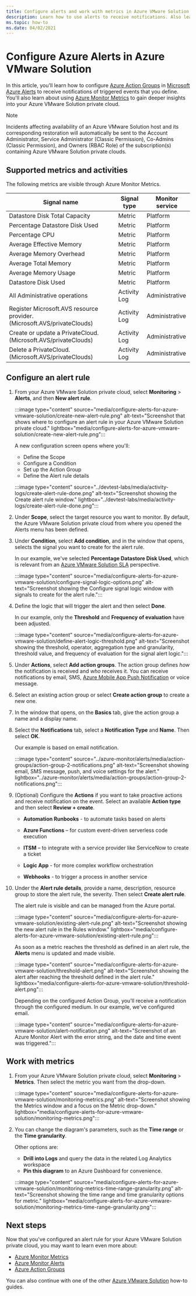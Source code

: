 ```yaml
---
title: Configure alerts and work with metrics in Azure VMware Solution 
description: Learn how to use alerts to receive notifications. Also learn how to work with metrics to gain deeper insights into your Azure VMware Solution private cloud.
ms.topic: how-to
ms.date: 04/02/2021
---
```


# Configure Azure Alerts in Azure VMware Solution 

In this article, you'll learn how to configure [Azure Action Groups](../azure-monitor/alerts/action-groups.md) in [Microsoft Azure Alerts](../azure-monitor/alerts/alerts-overview.md) to receive notifications of triggered events that you define. You'll also learn about using [Azure Monitor Metrics](../azure-monitor/essentials/data-platform-metrics.md) to gain deeper insights into your Azure VMware Solution private cloud.

>[!NOTE]
>Incidents affecting availability of an Azure VMware Solution host and its corresponding restoration will automatically be sent to the Account Administrator, Service Administrator (Classic Permission), Co-Admins (Classic Permission), and Owners (RBAC Role) of the subscription(s) containing Azure VMware Solution private clouds.

## Supported metrics and activities

The following metrics are visible through Azure Monitor Metrics.

| **Signal name**                                                         | **Signal type** | **Monitor service** |
|-------------------------------------------------------------------------|-----------------|---------------------|
| Datastore Disk Total Capacity                                           | Metric          | Platform            |
| Percentage Datastore Disk Used                                          | Metric          | Platform            |
| Percentage CPU                                                          | Metric          | Platform            |
| Average Effective Memory                                                | Metric          | Platform            |
| Average Memory Overhead                                                 | Metric          | Platform            |
| Average Total Memory                                                    | Metric          | Platform            |
| Average Memory Usage                                                    | Metric          | Platform            |
| Datastore Disk Used                                                     | Metric          | Platform            |
| All Administrative operations                                           | Activity Log    | Administrative      |
| Register Microsoft.AVS resource provider. (Microsoft.AVS/privateClouds) | Activity Log    | Administrative      |
| Create or update a PrivateCloud. (Microsoft.AVS/privateClouds)          | Activity Log    | Administrative      |
| Delete a PrivateCloud. (Microsoft.AVS/privateClouds)                    | Activity Log    | Administrative      |

## Configure an alert rule
1. From your Azure VMware Solution private cloud, select **Monitoring** > **Alerts**, and then **New alert rule**.
 
   :::image type="content" source="media/configure-alerts-for-azure-vmware-solution/create-new-alert-rule.png" alt-text="Screenshot that shows where to configure an alert rule in your Azure VMware Solution private cloud." lightbox="media/configure-alerts-for-azure-vmware-solution/create-new-alert-rule.png":::

   A new configuration screen opens where you'll:
   - Define the Scope
   - Configure a Condition
   - Set up the Action Group
   - Define the Alert rule details
    
   :::image type="content" source="../devtest-labs/media/activity-logs/create-alert-rule-done.png" alt-text="Screenshot showing the Create alert rule window." lightbox="../devtest-labs/media/activity-logs/create-alert-rule-done.png":::

1. Under **Scope**, select the target resource you want to monitor. By default, the Azure VMware Solution private cloud from where you opened the Alerts menu has been defined.

1. Under **Condition**, select **Add condition**, and in the window that opens, selects the signal you want to create for the alert rule. 

   In our example, we've selected **Percentage Datastore Disk Used**, which is relevant from an [Azure VMware Solution SLA](https://aka.ms/avs/sla) perspective. 

   :::image type="content" source="media/configure-alerts-for-azure-vmware-solution/configure-signal-logic-options.png" alt-text="Screenshot showing the Configure signal logic window with signals to create for the alert rule."::: 

1. Define the logic that will trigger the alert and then select **Done**. 

   In our example, only the **Threshold** and **Frequency of evaluation** have been adjusted. 
   
   :::image type="content" source="media/configure-alerts-for-azure-vmware-solution/define-alert-logic-threshold.png" alt-text="Screenshot showing the threshold, operator, aggregation type and granularity, threshold value, and frequency of evaluation for the signal alert logic."::: 

1. Under **Actions**, select **Add action groups**. The action group defines *how* the notification is received and *who* receives it.   You can receive notifications by email, SMS, [Azure Mobile App Push Notification](https://azure.microsoft.com/features/azure-portal/mobile-app/) or voice message.

1. Select an existing action group or select **Create action group** to create a new one.
 
1. In the window that opens, on the **Basics** tab, give the action group a name and a display name.

1. Select the **Notifications** tab, select a **Notification Type** and **Name**. Then select **OK**.

   Our example is based on email notification.

   :::image type="content" source="../azure-monitor/alerts/media/action-groups/action-group-2-notifications.png" alt-text="Screenshot showing email, SMS message, push, and voice settings for the alert." lightbox="../azure-monitor/alerts/media/action-groups/action-group-2-notifications.png":::    

1. (Optional) Configure the **Actions** if you want to take proactive actions and receive notification on the event. Select an available **Action type** and then select **Review + create**. 

   - **Automation Runbooks** - to automate tasks based on alerts

   - **Azure Functions** – for custom event-driven serverless code execution

   - **ITSM** – to integrate with a service provider like ServiceNow to create a ticket

   - **Logic App** - for more complex workflow orchestration

   - **Webhooks** - to trigger a process in another service


1. Under the **Alert rule details**, provide a name, description, resource group to store the alert rule, the severity. Then select **Create alert rule**.
   
   The alert rule is visible and can be managed from the Azure portal.

   :::image type="content" source="media/configure-alerts-for-azure-vmware-solution/existing-alert-rule.png" alt-text="Screenshot showing the new alert rule in the Rules window." lightbox="media/configure-alerts-for-azure-vmware-solution/existing-alert-rule.png":::      

   As soon as a metric reaches the threshold as defined in an alert rule, the **Alerts** menu is updated and made visible.

   :::image type="content" source="media/configure-alerts-for-azure-vmware-solution/threshold-alert.png" alt-text="Screenshot showing the alert after reaching the threshold defined in the alert rule." lightbox="media/configure-alerts-for-azure-vmware-solution/threshold-alert.png":::     

   Depending on the configured Action Group, you'll receive a notification through the configured medium. In our example, we've configured email.
    
   :::image type="content" source="media/configure-alerts-for-azure-vmware-solution/alert-notification.png" alt-text="Screenshot of an Azure Monitor Alert with the error string, and the date and time event was triggered."::: 

## Work with metrics

1. From your Azure VMware Solution private cloud, select **Monitoring** > **Metrics**. Then select the metric you want from the drop-down.
    
   :::image type="content" source="media/configure-alerts-for-azure-vmware-solution/monitoring-metrics.png" alt-text="Screenshot showing the Metrics window and a focus on the Metric drop-down." lightbox="media/configure-alerts-for-azure-vmware-solution/monitoring-metrics.png":::   

1. You can change the diagram's parameters, such as the **Time range** or the **Time granularity**. 

   Other options are:
   - **Drill into Logs** and query the data in the related Log Analytics workspace
   - **Pin this diagram** to an Azure Dashboard for convenience.

   :::image type="content" source="media/configure-alerts-for-azure-vmware-solution/monitoring-metrics-time-range-granularity.png" alt-text="Screenshot showing the time range and time granularity options for metric." lightbox="media/configure-alerts-for-azure-vmware-solution/monitoring-metrics-time-range-granularity.png":::  
 
 
## Next steps

Now that you've configured an alert rule for your Azure VMware Solution private cloud, you may want to learn even more about:
- [Azure Monitor Metrics](../azure-monitor/essentials/data-platform-metrics.md)
- [Azure Monitor Alerts](../azure-monitor/alerts/alerts-overview.md)
- [Azure Action Groups](../azure-monitor/alerts/action-groups.md)

You can also continue with one of the other [Azure VMware Solution](index.yml) how-to guides.
